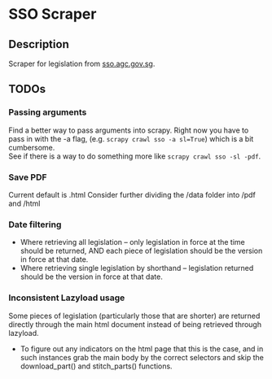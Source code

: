 # SSO Scraper
## Description
Scraper for legislation from [sso.agc.gov.sg](sso.agc.gov.sg).

## TODOs
### Passing arguments
Find a better way to pass arguments into scrapy. 
Right now you have to pass in with the -a flag, (e.g. `scrapy crawl sso -a sl=True`) which is a bit cumbersome.  
See if there is a way to do something more like `scrapy crawl sso -sl -pdf`.

### Save PDF 
Current default is .html
Consider further dividing the /data folder into /pdf and /html 

### Date filtering 
* Where retrieving all legislation – only legislation in force at the time should be returned, AND each piece of legislation should be the version in force at that date.
* Where retrieving single legislation by shorthand – legislation returned should be the version in force at that date.

### Inconsistent Lazyload usage
Some pieces of legislation (particularly those that are shorter) are returned directly through the main html document instead of being retrieved through lazyload. 
* To figure out any indicators on the html page that this is the case, and in such instances grab the main body by the correct selectors and skip the download_part() and stitch_parts() functions. 